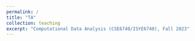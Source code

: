 ```yaml
---
permalink: /
title: "TA"
collection: teaching
excerpt: "Computational Data Analysis (CSE6740/ISYE6740), Fall 2023"
---
```

